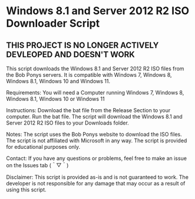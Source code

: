 # Windows 8.1 and Server 2012 R2 ISO Downloader Script

## THIS PROJECT IS NO LONGER ACTIVELY DEVLEOPED AND DOESN'T WORK
This script downloads the Windows 8.1 and Server 2012 R2 ISO files from the Bob Ponys servers. It is compatible with Windows 7, Windows 8, Windows 8.1, Windows 10 and Windows 11.

Requirements:
You will need a Computer running Windows 7, Windows 8, Windows 8.1, Windows 10 or Windows 11

Instructions:
Download the bat file from the Release Section to your computer.
Run the bat file.
The script will download the Windows 8.1 and Server 2012 R2 ISO files to your Downloads folder.

Notes:
The script uses the Bob Ponys website to download the ISO files.
The script is not affiliated with Microsoft in any way.
The script is provided for educational purposes only.

Contact:
If you have any questions or problems, feel free to make an issue on the Issues tab (＾▽＾)

Disclaimer:
This script is provided as-is and is not guaranteed to work. The developer is not responsible for any damage that may occur as a result of using this script.
